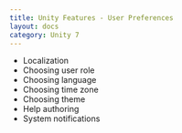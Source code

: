 ```yaml
---
title: Unity Features - User Preferences
layout: docs
category: Unity 7
---
```

- Localization  
- Choosing user role  
- Choosing language  
- Choosing time zone  
- Choosing theme  
- Help authoring  
- System notifications